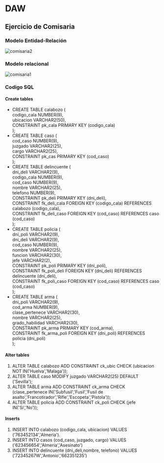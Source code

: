 # DAW

## Ejercicio de Comisaria

### Modelo Entidad-Relación
![comisaria2](https://user-images.githubusercontent.com/23047899/50920117-db3c3b00-1444-11e9-85ae-f75e51c72961.png)
### Modelo relacional
![comisaria1](https://user-images.githubusercontent.com/23047899/50920058-ad56f680-1444-11e9-91c9-8a4f8d86a47a.png)
### Codigo SQL
#### Create tables

- CREATE TABLE calabozo ( <br>
    codigo_cala NUMBER(9), <br>
    ubicacion VARCHAR2(50), <br>
    CONSTRAINT pk_cala  PRIMARY KEY (codigo_cala) <br>
);
- CREATE TABLE caso ( <br>
    cod_caso NUMBER(9),<br>
    juzgado VARCHAR2(25),<br>
    cargo VARCHAR2(25),<br>
    CONSTRAINT pk_cas  PRIMARY KEY (cod_caso)<br>
);
- CREATE TABLE delincuente (<br>
    dni_deli VARCHAR2(9),<br>
    codigo_cala NUMBER(9),<br>
    cod_caso NUMBER(9),<br>
    nombre VARCHAR2(25),<br>
    telefono NUMBER(9),<br>
    CONSTRAINT pk_deli PRIMARY KEY (dni_deli),<br>
    CONSTRAINT fk_deli_cala FOREIGN KEY (codigo_cala) REFERENCES calabozo (codigo_cala),<br>
    CONSTRAINT fk_deli_caso FOREIGN KEY (cod_caso) REFERENCES caso (cod_caso)<br>
);
- CREATE TABLE policia ( <br>
    dni_poli VARCHAR2(9),<br>
    dni_deli VARCHAR2(9),<br>
    cod_caso NUMBER(9),<br>
    nombre VARCHAR2(25),<br>
    funcion VARCHAR2(30),<br>
    jefe VARCHAR2(2),<br>
    CONSTRAINT pk_poli PRIMARY KEY (dni_poli),<br>
    CONSTRAINT fk_poli_deli FOREIGN KEY (dni_deli) REFERENCES delincuente (dni_deli),<br>
    CONSTRAINT fk_poli_caso FOREIGN KEY (cod_caso) REFERENCES caso (cod_caso)<br>
);
- CREATE TABLE arma (<br>
    dni_poli VARCHAR2(9),<br>
    cod_arma NUMBER(9),<br>
    clase_pertenece VARCHAR2(30),<br>
    nombre VARCHAR2(25),<br>
    grado_habilidad VARCHAR2(30),<br>
    CONSTRAINT pk_arma PRIMARY KEY (cod_arma),<br>
    CONSTRAINT fk_arma_poli FOREIGN KEY (dni_poli) REFERENCES policia (dni_poli)<br>
);
#### Alter tables
1. ALTER TABLE calabozo ADD CONSTRAINT ck_ubic CHECK (ubicacion NOT IN('Huelva','Malaga'));
2. ALTER TABLE caso MODIFY juzgado VARCHAR2(25) DEFAULT ('Sevilla');
3. ALTER TABLE arma ADD CONSTRAINT ck_arma CHECK (clase_pertenece  IN('Subfusil','Fusil','Fusil de asalto','Francotirador','Rifle','Escopeta','Pistola'));
4. ALTER TABLE policia ADD CONSTRAINT ck_poli CHECK (jefe  IN('Si','No'));
#### Inserts
1. INSERT INTO calabozo (codigo_cala, ubicacion)
    VALUES ('763452134','Almeria').
2. INSERT INTO casos (cod_caso, juzgado, cargo)
    VALUES ('623456654','Almeria','Asesinato')
3. INSERT INTO delincuente (dni_deli,nombre, telefono)
    VALUES ('72345267W','Antonio','662351235')
